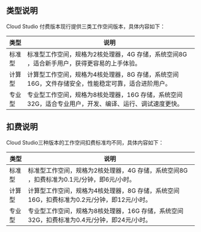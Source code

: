 ## 类型说明
Cloud Studio 付费版本现行提供三类工作空间版本，具体内容如下：

| 类型 | 说明 | 
|---------|---------|
| 标准型 | 标准型工作空间，规格为2核处理器，4G 存储，系统空间8G ，适合新手用户，获得更容易的上手体验。 | 
| 计算型 | 计算型工作空间，规格为4核处理器，8G 存储，系统空间16G，文件存储安全，性能稳定可靠，适合进阶用户。 | 
| 专业型 | 专业型工作空间，规格为8核处理器，16G 存储，系统空间32G，适合专业用户，开发、编译、运行、调试速度更快。 | 


## 扣费说明
Cloud Studio三种版本的工作空间扣费标准均不同，具体内容如下：

| 类型 | 说明 | 
|---------|---------|
| 标准型 | 标准型工作空间，规格为2核处理器，4G 存储，系统空间8G ，扣费标准为0.1元/分钟，即6元/小时。 | 
| 计算型 | 计算型工作空间，规格为4核处理器，8G 存储，系统空间16G，扣费标准为0.2元/分钟，即12元/小时。 | 
| 专业型 | 专业型工作空间，规格为8核处理器，16G 存储，系统空间32G，扣费标准为0.4元/分钟，即24元/小时。 | 


